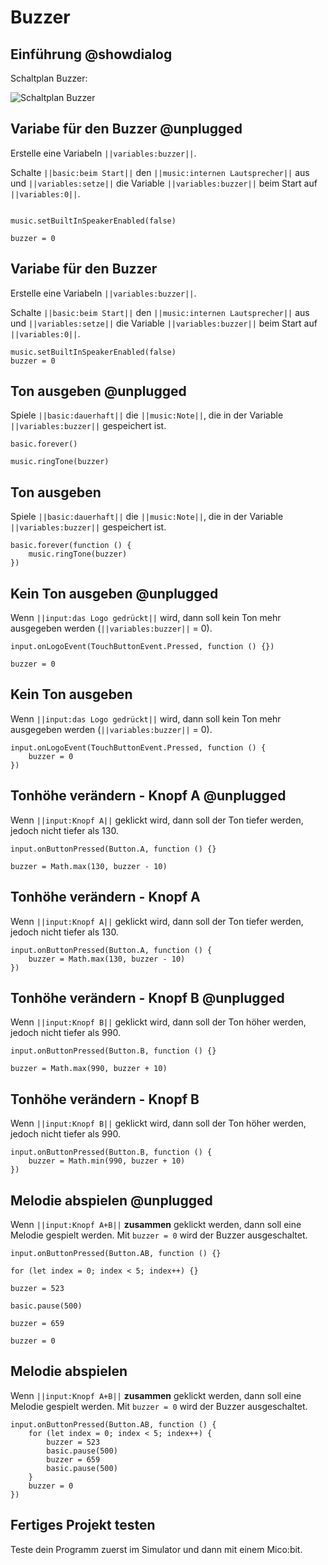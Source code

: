 # Buzzer

## Einführung @showdialog

Schaltplan Buzzer:

![Schaltplan Buzzer](https://skillx-camp.github.io/tutorials-x2-next/docs/static/tutorials/04_buzzer.png)


## Variabe für den Buzzer @unplugged

Erstelle eine Variabeln ``||variables:buzzer||``.

Schalte ``||basic:beim Start||`` den ``||music:internen Lautsprecher||`` aus und
``||variables:setze||`` die Variable ``||variables:buzzer||`` beim Start auf ``||variables:0||``.

```blocks
```
```block
music.setBuiltInSpeakerEnabled(false)
```
```block
buzzer = 0
```

## Variabe für den Buzzer 

Erstelle eine Variabeln ``||variables:buzzer||``.

Schalte ``||basic:beim Start||`` den ``||music:internen Lautsprecher||`` aus und
``||variables:setze||`` die Variable ``||variables:buzzer||`` beim Start auf ``||variables:0||``.

```blocks
music.setBuiltInSpeakerEnabled(false)
buzzer = 0
```

## Ton ausgeben @unplugged

Spiele ``||basic:dauerhaft||`` die ``||music:Note||``, die in der Variable ``||variables:buzzer||`` gespeichert ist.

```block
basic.forever()
```
```block
music.ringTone(buzzer)
```

## Ton ausgeben

Spiele ``||basic:dauerhaft||`` die ``||music:Note||``, die in der Variable ``||variables:buzzer||`` gespeichert ist.

```blocks
basic.forever(function () {
    music.ringTone(buzzer)
})
```

## Kein Ton ausgeben  @unplugged

Wenn ``||input:das Logo gedrückt||`` wird, dann soll kein Ton mehr ausgegeben werden
(``||variables:buzzer||`` = 0).

```block
input.onLogoEvent(TouchButtonEvent.Pressed, function () {})
```
```block
buzzer = 0
```

## Kein Ton ausgeben

Wenn ``||input:das Logo gedrückt||`` wird, dann soll kein Ton mehr ausgegeben werden
(``||variables:buzzer||`` = 0).

```blocks
input.onLogoEvent(TouchButtonEvent.Pressed, function () {
    buzzer = 0
})
```

## Tonhöhe verändern - Knopf A @unplugged

Wenn ``||input:Knopf A||`` geklickt wird, dann soll der Ton tiefer werden, jedoch nicht tiefer als 130.

```block
input.onButtonPressed(Button.A, function () {}
```
```block
buzzer = Math.max(130, buzzer - 10)
```

## Tonhöhe verändern - Knopf A

Wenn ``||input:Knopf A||`` geklickt wird, dann soll der Ton tiefer werden, jedoch nicht tiefer als 130.

```blocks
input.onButtonPressed(Button.A, function () {
    buzzer = Math.max(130, buzzer - 10)
})
```

## Tonhöhe verändern - Knopf B @unplugged

Wenn ``||input:Knopf B||`` geklickt wird, dann soll der Ton höher werden, jedoch nicht tiefer als 990.

```block
input.onButtonPressed(Button.B, function () {}
```
```block
buzzer = Math.max(990, buzzer + 10)
```

## Tonhöhe verändern - Knopf B

Wenn ``||input:Knopf B||`` geklickt wird, dann soll der Ton höher werden, jedoch nicht tiefer als 990.

```blocks
input.onButtonPressed(Button.B, function () {
    buzzer = Math.min(990, buzzer + 10)
})
```

## Melodie abspielen @unplugged

Wenn ``||input:Knopf A+B||`` **zusammen** geklickt werden, dann soll eine Melodie gespielt werden.
Mit ``buzzer = 0`` wird der Buzzer ausgeschaltet.

```block
input.onButtonPressed(Button.AB, function () {}
```
```block
for (let index = 0; index < 5; index++) {}
```
```block
buzzer = 523
```
```block
basic.pause(500)
```
```block
buzzer = 659
```
```block
buzzer = 0
```

## Melodie abspielen

Wenn ``||input:Knopf A+B||`` **zusammen** geklickt werden, dann soll eine Melodie gespielt werden.
Mit ``buzzer = 0`` wird der Buzzer ausgeschaltet.

```blocks
input.onButtonPressed(Button.AB, function () {
    for (let index = 0; index < 5; index++) {
        buzzer = 523
        basic.pause(500)
        buzzer = 659
        basic.pause(500)
    }
    buzzer = 0
})
```


## Fertiges Projekt testen

Teste dein Programm zuerst im Simulator und dann mit einem Mico:bit.


<script src="https://makecode.com/gh-pages-embed.js"></script><script>makeCodeRender("{{ site.makecode.home_url }}", "{{ site.github.owner_name }}/{{ site.github.repository_name }}");</script>
